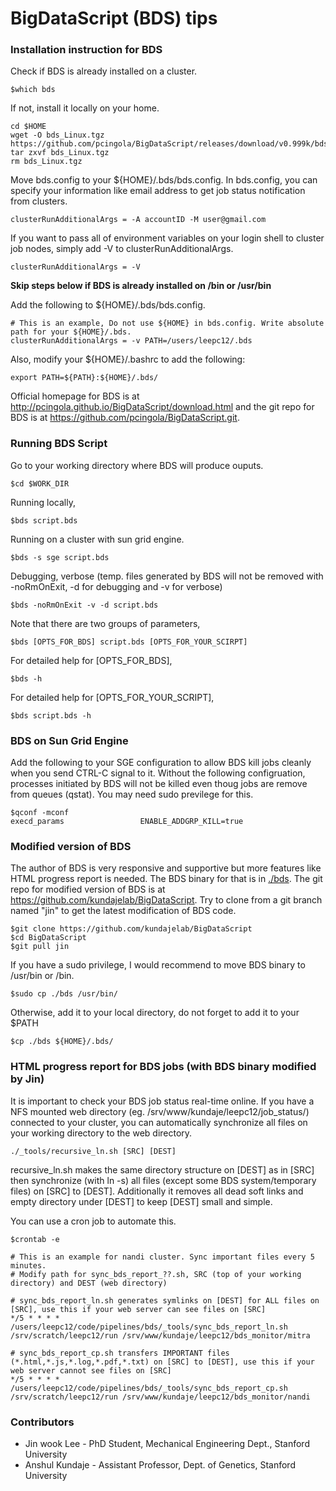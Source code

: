 BigDataScript (BDS) tips
===================================================================

### Installation instruction for BDS

Check if BDS is already installed on a cluster.
```
$which bds
```

If not, install it locally on your home.
```
cd $HOME
wget -O bds_Linux.tgz https://github.com/pcingola/BigDataScript/releases/download/v0.999k/bds_Linux.tgz
tar zxvf bds_Linux.tgz
rm bds_Linux.tgz
```

Move bds.config to your ${HOME}/.bds/bds.config. In bds.config, you can specify your information like email address to get job status notification from clusters.
```
clusterRunAdditionalArgs = -A accountID -M user@gmail.com
```

If you want to pass all of environment variables on your login shell to cluster job nodes, simply add -V to clusterRunAdditionalArgs.
```
clusterRunAdditionalArgs = -V
```

<b> Skip steps below if BDS is already installed on /bin or /usr/bin </b>

Add the following to ${HOME}/.bds/bds.config.
```
# This is an example, Do not use ${HOME} in bds.config. Write absolute path for your ${HOME}/.bds.
clusterRunAdditionalArgs = -v PATH=/users/leepc12/.bds
```

Also, modify your ${HOME}/.bashrc to add the following:
```
export PATH=${PATH}:${HOME}/.bds/
```

Official homepage for BDS is at <a href="http://pcingola.github.io/BigDataScript/download.html">http://pcingola.github.io/BigDataScript/download.html</a> and the git repo for BDS is at <a href="https://github.com/pcingola/BigDataScript.git">https://github.com/pcingola/BigDataScript.git</a>.


### Running BDS Script

Go to your working directory where BDS will produce ouputs.
```
$cd $WORK_DIR
```

Running locally,
```
$bds script.bds 
```

Running on a cluster with sun grid engine.
```
$bds -s sge script.bds 
```

Debugging, verbose (temp. files generated by BDS will not be removed with -noRmOnExit, -d for debugging and -v for verbose)
```
$bds -noRmOnExit -v -d script.bds
```

Note that there are two groups of parameters,
```
$bds [OPTS_FOR_BDS] script.bds [OPTS_FOR_YOUR_SCIRPT]
```

For detailed help for [OPTS_FOR_BDS],
```
$bds -h
```

For detailed help for [OPTS_FOR_YOUR_SCRIPT],
```
$bds script.bds -h
```

### BDS on Sun Grid Engine

Add the following to your SGE configuration to allow BDS kill jobs cleanly when you send CTRL-C signal to it. Without the following configruation, processes initiated by BDS will not be killed even thoug jobs are remove from queues (qstat). You may need sudo previlege for this.
```
$qconf -mconf
execd_params                 ENABLE_ADDGRP_KILL=true
```

### Modified version of BDS

The author of BDS is very responsive and supportive but more features like HTML progress report is needed. The BDS binary for that is in <a href="./bds">./bds</a>. The git repo for modified version of BDS is at <a href="https://github.com/kundajelab/BigDataScript">https://github.com/kundajelab/BigDataScript</a>. Try to clone from a git branch named "jin" to get the latest modification of BDS code. 
```
$git clone https://github.com/kundajelab/BigDataScript
$cd BigDataScript
$git pull jin
```

If you have a sudo privilege, I would recommend to move BDS binary to /usr/bin or /bin.
```
$sudo cp ./bds /usr/bin/
```

Otherwise, add it to your local directory, do not forget to add it to your $PATH
```
$cp ./bds ${HOME}/.bds/
```


### HTML progress report for BDS jobs (with BDS binary modified by Jin)

It is important to check your BDS job status real-time online. If you have a NFS mounted web directory (eg. /srv/www/kundaje/leepc12/job_status/) connected to your cluster, you can automatically synchronize all files on your working directory to the web directory.
```
./_tools/recursive_ln.sh [SRC] [DEST]
```

recursive_ln.sh makes the same directory structure on [DEST] as in [SRC] then synchronize (with ln -s) all files (except some BDS system/temporary files) on [SRC] to [DEST]. Additionally it removes all dead soft links and empty directory under [DEST] to keep [DEST] small and simple.

You can use a cron job to automate this.
```
$crontab -e

# This is an example for nandi cluster. Sync important files every 5 minutes.
# Modify path for sync_bds_report_??.sh, SRC (top of your working directory) and DEST (web directory)

# sync_bds_report_ln.sh generates symlinks on [DEST] for ALL files on [SRC], use this if your web server can see files on [SRC]
*/5 * * * * /users/leepc12/code/pipelines/bds/_tools/sync_bds_report_ln.sh /srv/scratch/leepc12/run /srv/www/kundaje/leepc12/bds_monitor/mitra

# sync_bds_report_cp.sh transfers IMPORTANT files (*.html,*.js,*.log,*.pdf,*.txt) on [SRC] to [DEST], use this if your web server cannot see files on [SRC]
*/5 * * * * /users/leepc12/code/pipelines/bds/_tools/sync_bds_report_cp.sh /srv/scratch/leepc12/run /srv/www/kundaje/leepc12/bds_monitor/nandi
```

### Contributors

* Jin wook Lee - PhD Student, Mechanical Engineering Dept., Stanford University
* Anshul Kundaje - Assistant Professor, Dept. of Genetics, Stanford University
